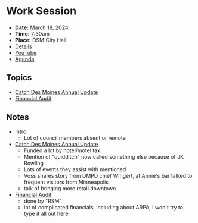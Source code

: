 # Work Session

- **Date:** March 18, 2024
- **Time:** 7:30am
- **Place:** DSM City Hall
- [Details](https://www.dsm.city/citycouncil_detail_T60_R2814.php)
- [YouTube](https://youtube.com/live/z2FK72UTKOE)
- [Agenda](https://councildocs.dsm.city/agendas/2024/20240318CouncilWorkSession.pdf)

## Topics

- [Catch Des Moines Annual Update](https://www.dsm.city/document_center/City%20Clerk/Work%20Sessions/2024/Catch%20Des%20Moines.pdf)
- [Financial Audit](https://www.dsm.city/document_center/City%20Clerk/Work%20Sessions/2024/Catch%20Des%20Moines.pdf)

## Notes

- Intro
    - Lot of council members absent or remote
- [Catch Des Moines Annual Update](https://www.dsm.city/document_center/City%20Clerk/Work%20Sessions/2024/Catch%20Des%20Moines.pdf)
    - Funded a lot by hotel/motel tax
    - Mention of "quidditch" now called something else because of JK Rowling
    - Lots of events they assist with mentioned
    - Voss shares story from DMPD chief Wingert, at Annie's bar talked to frequent visitors from Minneapolis
    - talk of bringing more retail downtown
- [Financial Audit](https://www.dsm.city/document_center/City%20Clerk/Work%20Sessions/2024/Catch%20Des%20Moines.pdf)
    - done by "RSM"
    - lot of complicated financials, including about ARPA, I won't try to type it all out here
